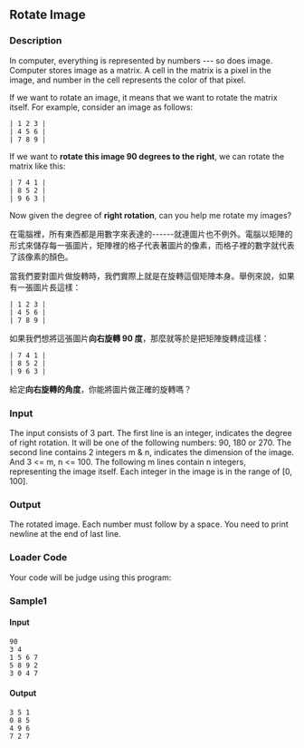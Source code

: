 Rotate Image
------------

### Description

<div>

In computer, everything is represented by numbers --- so does image.
Computer stores image as a matrix. A cell in the matrix is a pixel in
the image, and number in the cell represents the color of that pixel.

If we want to rotate an image, it means that we want to rotate the
matrix itself. For example, consider an image as follows:

`| 1 2 3 |`\
`| 4 5 6 |`\
`| 7 8 9 |`

If we want to **rotate this image 90 degrees to the right**, we can
rotate the matrix like this:

`| 7 4 1 |`\
`| 8 5 2 |`\
`| 9 6 3 |`

Now given the degree of **right rotation**, can you help me rotate my
images?

在電腦裡，所有東西都是用數字來表達的------就連圖片也不例外。電腦以矩陣的形式來儲存每一張圖片，矩陣裡的格子代表著圖片的像素，而格子裡的數字就代表了該像素的顏色。

當我們要對圖片做旋轉時，我們實際上就是在旋轉這個矩陣本身。舉例來說，如果有一張圖片長這樣：

`| 1 2 3 |`\
`| 4 5 6 |`\
`| 7 8 9 |`

如果我們想將這張圖片**向右旋轉 90 度**，那麼就等於是把矩陣旋轉成這樣：

`| 7 4 1 |`\
`| 8 5 2 |`\
`| 9 6 3 |`

給定**向右旋轉的角度**，你能將圖片做正確的旋轉嗎？

</div>

### Input

The input consists of 3 part. The first line is an integer, indicates
the degree of right rotation. It will be one of the following numbers:
90, 180 or 270. The second line contains 2 integers m & n, indicates the
dimension of the image. And 3 \<= m, n \<= 100. The following m lines
contain n integers, representing the image itself. Each integer in the
image is in the range of \[0, 100\].

### Output

The rotated image. Each number must follow by a space. You need to print
newline at the end of last line.

### Loader Code

<div>

Your code will be judge using this program:

</div>

<div>

### Sample1

#### Input

    90
    3 4
    1 5 6 7
    5 8 9 2
    3 0 4 7

#### Output

    3 5 1 
    0 8 5 
    4 9 6 
    7 2 7 

</div>
